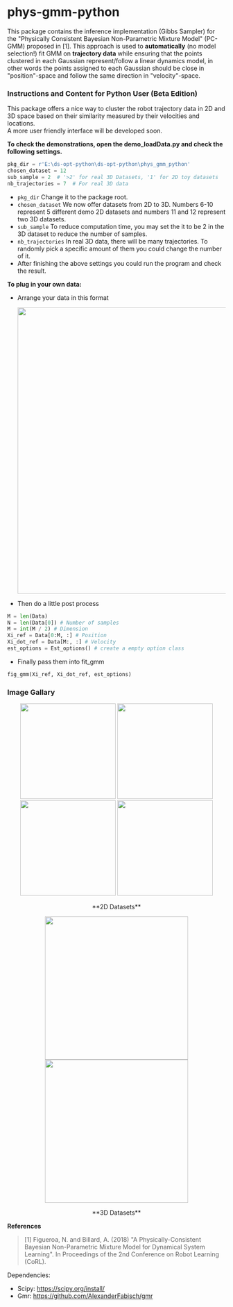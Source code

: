 # phys-gmm-python
This package contains the inference implementation (Gibbs Sampler) for the "Physically Consistent Bayesian Non-Parametric Mixture Model" (PC-GMM) proposed in [1]. This approach is used to **automatically** (no model selection!) fit GMM on **trajectory data** while ensuring that the points clustered in each Gaussian represent/follow a linear dynamics model, in other words the points assigned to each Gaussian should be close in "position"-space and follow the same direction in "velocity"-space.

### Instructions and Content for Python User (Beta Edition)
This package offers a nice way to cluster the robot trajectory data in 2D and 3D space based on their similarity measured by their velocities and locations.  
A more user friendly interface will be developed soon.  

**To check the demonstrations, open the demo_loadData.py and check the following settings.**  
```Python
pkg_dir = r'E:\ds-opt-python\ds-opt-python\phys_gmm_python'
chosen_dataset = 12
sub_sample = 2  # '>2' for real 3D Datasets, '1' for 2D toy datasets
nb_trajectories = 7  # For real 3D data
```
   - ``` pkg_dir ```  Change it to the package root.  
   - ```chosen_dataset``` We now offer datasets from 2D to 3D. Numbers 6-10 represent 5 different demo 2D datasets and numbers 11 and 12 represent two 3D datasets.  
   - ```sub_sample``` To reduce computation time, you may set the it to be 2 in the 3D dataset to reduce the number of samples.  
   - ```nb_trajectories``` In real 3D data, there will be many trajectories. To randomly pick a specific amount of them you could change the number of it.  
   - After finishing the above settings you could run the program and check the result.  

**To plug in your own data:**
- Arrange your data in this format
  <p align="center">
     <img src="https://user-images.githubusercontent.com/97799818/197041947-701c3b95-0772-44cf-8b93-3f1bc8188ace.jpg" width="660">
  </>  <br />
 
- Then do a little post process <br />
 ```Python
 M = len(Data)
N = len(Data[0]) # Number of samples
M = int(M / 2) # Dimension
Xi_ref = Data[0:M, :] # Position
Xi_dot_ref = Data[M:, :] # Velocity
est_options = Est_options() # create a empty option class
 ```  
 - Finally pass them into fit_gmm
 ```Python
 fig_gmm(Xi_ref, Xi_dot_ref, est_options)
 ```
 

### Image Gallary


<p align="center">
 <img src="https://user-images.githubusercontent.com/97799818/190874177-67d995b9-b105-47f6-83b0-045c5b0d54f8.png" width="220">
 <img src="https://user-images.githubusercontent.com/97799818/190874280-3fdd430d-9e65-4756-96c7-9afc9697cbeb.png" width="220">
 <img src="https://user-images.githubusercontent.com/97799818/190873962-0e82256d-5057-44bb-b33a-b9f18519bfb7.png" width="220">
 <img src="https://user-images.githubusercontent.com/97799818/190874080-d6599bec-161c-4075-955a-b799bb9d1062.jpg" width="220">
</>
<p align="center">  
**2D Datasets**
</>

<p align="center">
 <img src="https://user-images.githubusercontent.com/97799818/197040278-c8dfa696-b50a-4a07-b7b3-1d4b8f95ebfa.png" width="330">
 <img src="https://user-images.githubusercontent.com/97799818/197046561-e0cc334a-62c1-4c8e-a7cb-55615a54299a.png" width="330">
</>
<p align="center">  
**3D Datasets**
</>



**References**    
> [1] Figueroa, N. and Billard, A. (2018) "A Physically-Consistent Bayesian Non-Parametric Mixture Model for Dynamical System Learning". In Proceedings of the 2nd Conference on Robot Learning (CoRL). 

Dependencies:
- Scipy: https://scipy.org/install/
- Gmr: https://github.com/AlexanderFabisch/gmr
